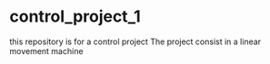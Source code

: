 # control_project_1
this repository is for a control project The project consist in a linear movement machine 

